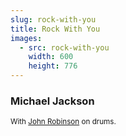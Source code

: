 ```yaml
---
slug: rock-with-you
title: Rock With You
images:
  - src: rock-with-you
    width: 600
    height: 776
---
```

### Michael Jackson

<div data-player="5X-Mrc2l1d0"></div>

<small>With [John Robinson](https://wikipedia.org/wiki/John_Robinson_(drummer) "John Robinson on Wikipedia") on drums.</small>
